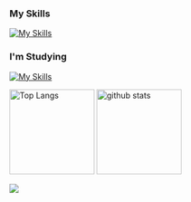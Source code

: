 <!--
**ITC-kikuuchi/ITC-kikuuchi** is a ✨ _special_ ✨ repository because its `README.md` (this file) appears on your GitHub profile.
Here are some ideas to get you started:
- 🔭 I’m currently working on ...
- 🌱 I’m currently learning ...
- 👯 I’m looking to collaborate on ...
- 🤔 I’m looking for help with ...
- 💬 Ask me about ...
- 📫 How to reach me: ...
- 😄 Pronouns: ...
- ⚡ Fun fact: ...
-->

### My Skills

[![My Skills](https://skillicons.dev/icons?i=php,laravel,python,fastapi,html,css,js,mysql,postgres,docker,vscode,figma,github)](https://skillicons.dev)

### I'm Studying

[![My Skills](https://skillicons.dev/icons?i=react,nextjs,ts,tailwindcss)](https://skillicons.dev)

<p align="left"> 
  <img alt="Top Langs" height="150px" src="https://github-readme-stats.vercel.app/api/top-langs/?username=ITC-kikuuchi&layout=compact&show_icons=true&theme=vue" />
  <img alt="github stats" height="150px" src="https://github-readme-stats.vercel.app/api?username=ITC-kikuuchi&theme=vue&show_icons=ture" />
</p>

![](https://github-profile-summary-cards.vercel.app/api/cards/profile-details?username=ITC-kikuuchi&theme=vue&hide-title=false)
